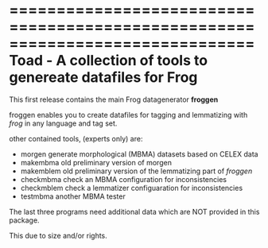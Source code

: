 ==============================================================================
Toad - A collection of tools to genereate datafiles for Frog
==============================================================================

This first release contains the main Frog datagenerator **froggen**

froggen enables you to create datafiles for tagging and lemmatizing with _frog_
in any language and tag set.

other contained tools, (experts only) are:

- morgen	generate morphological (MBMA) datasets based on CELEX data
- makembma	old preliminary version of morgen
- makemblem	old preliminary version of the lemmatizing part of _froggen_
- checkmbma	check an MBMA configuration for inconsistencies
- checkmblem	check a lemmatizer configuaration for inconsistencies
- testmbma	another MBMA tester

The last three programs need additional data which are NOT provided in this
package. 

This due to size and/or rights.
